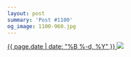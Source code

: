 ```yaml
---
layout: post
summary: 'Post #1100'
og_image: 1100-960.jpg
---
```


<p>
 <time>
  <a href="/1100">
   {{ page.date | date: "%B %-d, %Y" }}
  </a>
 </time>
 <a href="/1100">
  <img data-taken="2/26/2020" sizes="(min-width: 700px) 50vw, calc(100vw - 2rem)" src="{{ site.assets_url }}/1100-480.jpg" srcset="{{ site.assets_url }}/1100-240.jpg 240w, {{ site.assets_url }}/1100-480.jpg 480w, {{ site.assets_url }}/1100-720.jpg 720w, {{ site.assets_url }}/1100-960.jpg 960w"/>
 </a>
</p>
